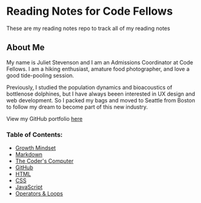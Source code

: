 # Reading Notes for Code Fellows

These are my reading notes repo to track all of my reading notes

## About Me

My name is Juliet Stevenson and I am an Admissions Coordinator at Code Fellows. I am a hiking enthusiast, amature food photographer, and love a good tide-pooling session. 

Previously, I studied the population dynamics and bioacoustics of bottlenose dolphines, but I have always beeen interested in UX design and web development. So I packed my bags and moved to Seattle from Boston to follow my dream to become part of this new industry.

View my GitHub portfolio [here](https://github.com/JulietStevenson)

### Table of Contents:
- [Growth Mindset](growth_mindset.md)
- [Markdown](markdown.md)
- [The Coder's Computer](coders_computer.md)
- [GitHub](github.md)
- [HTML](html.md)
- [CSS](css.md)
- [JavaScript](JavaScript.md)
- [Operators & Loops](operators_loops.md)